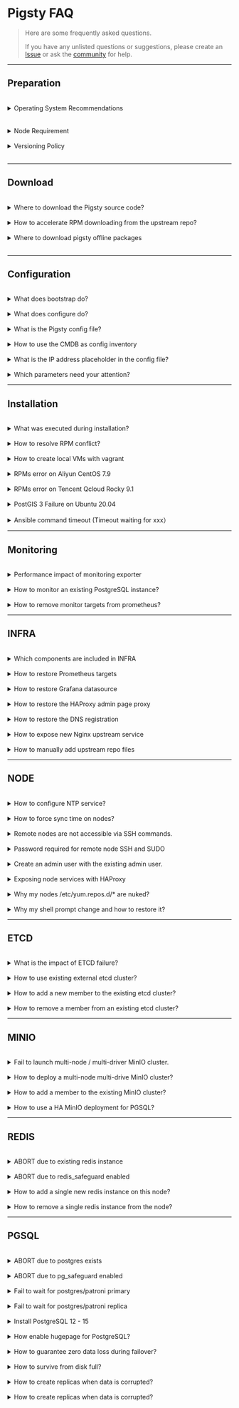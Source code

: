 # Pigsty FAQ

> Here are some frequently asked questions. 
> 
> If you have any unlisted questions or suggestions, please create an [Issue](https://github.com/Vonng/pigsty/issues/new) or ask the [community](README#about) for help.


----------------

## Preparation


<br>
<details><summary>Operating System Recommendations</summary><br>

Pigsty supports mainstream OS such as EL 7/8/9, Debian 11/12, Ubuntu 20.04/22.04. We recommend using a freshly installed, minimalistic operating system to avoid unnecessary package conflicts.
The offline software package builds for Pigsty are based on the following operating system versions: CentOS 7.9, Rocky 8.7, Rocky 9.1, Ubuntu 22.04 / 20.04, Debian 12 / 11

For EL-based operating systems, we recommend RockyLinux 8.8 as the preferred choice, with CentOS 7.9 and Rocky 9.2 as conservative and advanced alternatives, respectively.
Other EL-based compatible operating systems can also be used, such as AlmaLinux, Oracle Linux, CentOS Stream, but there may be minor RPM conflicts. It is advisable not to use offline software packages and install directly from the upstream internet sources.

For Ubuntu/Debian series operating systems, Pigsty provides preliminary support starting from v2.5.0. It has not been extensively tested in large-scale production environments, so use with caution, and feel free to report any issues.
If you require specific packages like RDKit, PostgresML + CUDA, and AI-related components, then Ubuntu is the recommended choice. We suggest using Ubuntu 22.04 Jammy (LTS) and also offer support for Ubuntu 20.04 Focal (LTS). For Debian, consider using 12 (Bookworm) or 11 (Bullseye).

In terms of domestic operating systems, we recommend using OpenAnolis 8.8 (RHCK), which is fully compatible with EL8 packages without additional adaptation.
We also offer additional paid support for domestic operating systems such as OpenEuler/UOS in our [Enterprise Services Agreement](SUPPORT.md).

- Choose EL-based operating systems when you prioritize these features:
  - Thorough testing and stability verification with large-scale use cases.
  - Want to use locally hosted Supbase (important extensions currently only available in EL distributions).
  - Recommended to use Rocky 8.8 or equivalent compatible distributions, also supports EL 9; EL 7 is supported but not recommended as it is nearing end of life.

- Choose Ubuntu-based operating systems when you prioritize these features:
  - Extensive use of PostgresML, and desire to use CUDA.
  - Want to use Nvidia GPU CUDA, RDKit, and other Ubuntu-specific software packages.
  - Recommended to use Ubuntu 22.04 Jammy, also supports Ubuntu 20.04 Focal.

- Choose Debian-based operating systems when you prefer Linux distributions driven by the open-source community.
  - Recommended to use Debian 12 Bookworm, also supports Debian 11 Bullseye.

| Code | OS Distro / PG Ver                | PG16 | PG15 | PG14 | PG13 | PG12 | Limitation                                   |
|:----:|-----------------------------------|:----:|:----:|:----:|:----:|:----:|----------------------------------------------|
| EL7  | RHEL7 / CentOS7                   |  ⚠️  |  ⭐️  |  ✅   |  ✅   |  ✅   | NA: PG16, supabase, pg_graphql, pgml, pg_net |
| EL8  | RHEL 8 / Rocky8 / Alma8 / Anolis8 |  ✅   |  ⭐️  |  ✅   |  ✅   |  ✅   | **EL Standard Feature Set**                  |
| EL9  | RHEL 9 / Rocky9 / Alma9           |  ✅   |  ⭐️  |  ✅   |  ✅   |  ✅   | NA: pgxnclient                               |
| D11  | Debian 11 (bullseye)              |  ✅   |  ⭐️  |  ✅   |  ✅   |  ✅   | NA: RDKit                                    |
| D12  | Ubuntu 12 (bookworm)              |  ✅   |  ⭐️  |  ✅   |  ✅   |  ✅   | **Debian Standard Feature Set**              |
| U20  | Ubuntu 20.04 (focal)              |  ✅   |  ⭐️  |  ✅   |  ✅   |  ✅   | NA: PostGIS, RDKit                           |
| U22  | Ubuntu 22.04 (jammy)              |  ✅   |  ⭐️  |  ✅   |  ✅   |  ✅   | **Ubuntu Standard Feature Set**              |

</details><br>




<br>
<details><summary>Node Requirement</summary>

CPU Architecture: `x86_64` only. Pigsty does not support `ARM` yet.

CPU Number: **1** core for common node, at least **2** for admin node.

Memory: at least **1GB** for the common node and **2GB** for the admin node.

Using at least 3~4 x (2C / 4G / 100G) nodes for serious production deployment is recommended.

</details><br>




<details><summary>Versioning Policy</summary>

> Please always use a **version-specific** [release](https://github.com/Vonng/pigsty/releases), do not use the GitHub `master` branch unless you know what you are doing.

Pigsty uses semantic version numbers such as: `<major>. <minor>. <release>`. Alpha/Beta/RC are suffixed to the version number `-a1`, `-b1`, `-rc1`.

Major updates mean fundamental changes and massive features; minor version updates suggest new features, bump package versions, and minor API changes. Release version updates mean bug fixes and doc updates.

Pigsty tries to release a Minor Release every 1-3 months and a Major Release every 1-2 years.

</details><br>




----------------

## Download


<br>
<details><summary>Where to download the Pigsty source code?</summary>

> `bash -c "$(curl -fsSL https://get.pigsty.cc/latest)"`

The above command will automatically download the latest stable version of `pigsty.tgz` and extract it to the `~/pigsty` dir.
You can also manually download a specific version of Pigsty source code from the following location.

If you need to install it in an environment without the Internet, you can download it in advance and upload it to the production server via scp/sftp/cdrom/usb.

</details><br>


<details><summary>How to accelerate RPM downloading from the upstream repo?</summary>

Consider using the upstream repo mirror of your region. Define them with [`repo_upstream`](PARAM#repo_upstream) and [`region`](PARAM#region).

For example, you can use `region` = `china`, and the baseurl with key = `china` will be used instead of the `default`.

If a firewall or GFW blocks some repo, consider using a [`proxy_env`](PARAM#proxy_env) to bypass that.

</details><br>


<details><summary>Where to download pigsty offline packages</summary>

Offline packages can be downloaded during [`bootstrap`](INSTALL#bootstrap), or you can download them directly via:

```bash
https://github.com/Vonng/pigsty/releases/download/v2.5.1/pigsty-v2.5.1.tgz                   # source code
https://github.com/Vonng/pigsty/releases/download/v2.5.1/pigsty-pkg-v2.5.1.el7.x86_64.tgz    # el7 package
https://github.com/Vonng/pigsty/releases/download/v2.5.1/pigsty-pkg-v2.5.1.el8.x86_64.tgz    # el8 package
https://github.com/Vonng/pigsty/releases/download/v2.5.1/pigsty-pkg-v2.5.1.el9.x86_64.tgz    # el9 package
```

For mainland China users, you can download these packages from the following mirror:

```bash
https://get.pigsty.cc/v2.5.1/pigsty-v2.5.1.tgz                   # source code
https://get.pigsty.cc/v2.5.1/pigsty-pkg-v2.5.1.el7.x86_64.tgz    # el7 package
https://get.pigsty.cc/v2.5.1/pigsty-pkg-v2.5.1.el8.x86_64.tgz    # el8 package
https://get.pigsty.cc/v2.5.1/pigsty-pkg-v2.5.1.el9.x86_64.tgz    # el9 package
```

</details><br>



----------------

## Configuration


<br>
<details><summary>What does bootstrap do?</summary>

> Check the environment, ask for downloading offline packages, and make sure the essential tool `ansible` is installed.



The **configure** procedure will detect your node environment and generate a pigsty config file: `pigsty.yml` for you.

</details>



<br>
<details><summary>What does configure do?</summary>

> Detect the environment, generate the configuration, enable the offline package (optional), and install the essential tool Ansible.

After downloading the Pigsty source package and unpacking it, you may have to execute `./configure` to complete the environment [configuration](INSTALL#configure). This is optional if you already know how to configure Pigsty properly.

The **configure** procedure will detect your node environment and generate a pigsty config file: `pigsty.yml` for you.

</details>



<br>
<details><summary>What is the Pigsty config file?</summary>

> `pigsty.yml` under the pigsty home dir is the default config file.

Pigsty uses a single config file `pigsty.yml,` to describe the entire environment, and you can define everything there. There are many config examples in [`files/pigsty`](https://github.com/Vonng/pigsty/tree/master/files/pigsty) for your reference.

You can pass the `-i <path>` to playbooks to use other configuration files. For example, you want to install redis according to another config: `redis.yml`:

```bash
./redis.yml -i files/pigsty/redis.yml
```

</details>



<br>
<details><summary>How to use the CMDB as config inventory</summary>

The default config file path is specified in [`ansible.cfg`](https://github.com/Vonng/pigsty/blob/master/ansible.cfg): `inventory = pigsty.yml`

You can switch to a dynamic CMDB inventory with [`bin/inventory_cmdb`](https://github.com/Vonng/pigsty/blob/master/bin/inventory_cmdb), and switch back to the local config file with [`bin/inventory_conf`](https://github.com/Vonng/pigsty/blob/master/bin/inventory_conf). You must also load the current config file inventory to CMDB with [`bin/inventory_load`](https://github.com/Vonng/pigsty/blob/master/bin/inventory_load).

If CMDB is used, you must edit the inventory config from the database rather than the config file.

</details>




<br>
<details><summary>What is the IP address placeholder in the config file?</summary>

> Pigsty uses `10.10.10.10` as a placeholder for the current node IP, which will be replaced with the primary IP of the current node during the configuration.

When the `configure` detects multiple NICs with multiple IPs on the current node, the config wizard will prompt for the **primary** IP to be used, i.e., **the IP used by the user to access the node from the internal network**. Note that please do not use the public IP.

This IP will be used to replace `10.10.10.10` in the config file template.

</details>



<br>
<details><summary>Which parameters need your attention?</summary>

> Usually, in a singleton installation, there is no need to make any adjustments to the config files.

Pigsty provides 265 config parameters to customize the entire infra/node/etcd/minio/pgsql.  However, there are a few parameters that can be adjusted in advance if needed:

* When accessing web service components, the domain name is [`infra_portal`](PARAM#infra_portal) (some services can only be accessed using the domain name through the Nginx proxy).
* Pigsty assumes that a `/data` dir exists to hold all data; you can adjust these paths if the data disk mount point differs from this.
* Don't forget to change those **passwords** in the config file for your production deployment.

</details>




----------------

## Installation


<br>
<details><summary>What was executed during installation?</summary>

> When running `make install`, the ansible-playbook [`install.yml`](https://github.com/Vonng/pigsty/blob/master/install.yml) will be invoked to install everything on all nodes

Which will:

- Install `INFRA` module on the current node.
- Install `NODE` module on the current node.
- Install `ETCD` module on the current node.
- The `MinIO` module is optional, and will not be installed by default.
- Install `PGSQL` module on the current node.

</details>



<br>
<details><summary>How to resolve RPM conflict?</summary>

There may have a slight chance that rpm conflict occurs during node/infra/pgsql packages installation.

The simplest way to resolve this is to install without offline packages, which will download directly from the upstream repo.

If there are only a few problematic RPM/DEB pakages, you can use a trick to fix the yum/apt repo quickly:

```bash
rm -rf /www/pigsty/repo_complete    # delete the repo_complete flag file to mark this repo incomplete
rm -rf SomeBrokenPackages           # delete problematic RPM/DEB packages
./infra.yml -t repo_upstream        # write upstream repos. you can also use /etc/yum.repos.d/backup/*
./infra.yml -t repo_pkg             # download rpms according to your current OS
```

</details>



<br>
<details><summary>How to create local VMs with vagrant</summary>

> The first time you use Vagrant to pull up a particular OS repo, it will download the corresponding BOX.

Pigsty sandbox uses `generic/rocky9` image box by default, and Vagrant will download the `rocky/9` box for the first time the VM is started.

Using a proxy may increase the download speed. Box only needs to be downloaded once, and will be reused when recreating the sandbox.


</details>



<br>

<details><summary>RPMs error on Aliyun CentOS 7.9</summary>

> Aliyun CentOS 7.9 server has DNS caching service `nscd` installed by default. Just remove it.

Aliyun's CentOS 7.9 repo has `nscd` installed by default, locking out the glibc version, which can cause RPM dependency errors during installation.

```bash
"Error: Package: nscd-2.17-307.el7.1.x86_64 (@base)"
```

Run `yum remove -y nscd` on all nodes to resolve this issue, and with Ansible, you can batch.

```bash
ansible all -b -a 'yum remove -y nscd'
```

</details>



<br>

<details><summary>RPMs error on Tencent Qcloud Rocky 9.1</summary>

> Tencent Qcloud Rocky 9.1 require extra `annobin` packages

```bash
./infra.yml -t repo_upstream      # add upstream repos
cd /www/pigsty;                   # download missing packages
repotrack annobin gcc-plugin-annobin libuser
./infra.yml -t repo_create        # create repo
```

</details>




<br>

<details><summary>PostGIS 3 Failure on Ubuntu 20.04</summary>

> PostGIS 3 Offline Deps broken on ubuntu 20.04, remove it from `pgsql_extensions` to skip. 

```
failed: [10.10.10.20] (item=postgresql-${pg_version}-postgis-3) => {"ansible_loop_var": "item", "cache_update_time": 1697348716, "cache_updated": false, "changed": false, "item": "postgresql-${pg_version}-postgis-3", "msg": "'/usr/bin/apt-get -y -o \"Dpkg::Options::=--force-confdef\" -o \"Dpkg::Options::=--force-confold\"      install 'postgresql-15-postgis-3'' failed: E: Unable to correct problems, you have held broken packages.\n", "rc": 100, "stderr": "E: Unable to correct problems, you have held broken packages.\n", "stderr_lines": ["E: Unable to correct problems, you have held broken packages."], "stdout": "Reading package lists...\nBuilding dependency tree...\nReading state information...\nSome packages could not be installed. This may mean that you have\nrequested an impossible situation or if you are using the unstable\ndistribution that some required packages have not yet been created\nor been moved out of Incoming.\nThe following information may help to resolve the situation:\n\nThe following packages have unmet dependencies:\n postgresql-15-postgis-3 : Depends: libgdal26 (>= 2.4.0) but it is not going to be installed\n", "stdout_lines": ["Reading package lists...", "Building dependency tree...", "Reading state information...", "Some packages could not be installed. This may mean that you have", "requested an impossible situation or if you are using the unstable", "distribution that some required packages have not yet been created", "or been moved out of Incoming.", "The following information may help to resolve the situation:", "", "The following packages have unmet dependencies:", " postgresql-15-postgis-3 : Depends: libgdal26 (>= 2.4.0) but it is not going to be installed"]}
```

You can fix this by add upstream apt repo directly, In that case, this problem can be resolved by manually install postgis.

</details>





<br>

<details><summary>Ansible command timeout (Timeout waiting for xxx）</summary>

The default ssh timeout for ansible command is 10 seconds, some commands may take longer than that due to network latency or other reasons. 

You can increase the timeout parameter in the ansible config file [`ansible.cfg`](https://github.com/Vonng/pigsty/blob/master/ansible.cfg):

```ini
[defaults]
timeout = 10 # change to 60,120 or more
```

</details>




----------------

## Monitoring


<br>
<details><summary>Performance impact of monitoring exporter</summary>

Not very much, 200ms per 10 ~ 15 seconds, won't affect the database performance.

The default scrape interval for prometheus is 10s in pigsty, make sure the exporter can finish the scrape within that period.

</details>



<br>

<details><summary>How to monitor an existing PostgreSQL instance?</summary>

Check [PGSQL Monitor](PGSQL-MONITOR) for details.

</details>


<br>
<details><summary>How to remove monitor targets from prometheus?</summary>

```bash
./pgsql-rm.yml -t prometheus -l <cls>     # remove prometheus targets of cluster 'cls'
```

Or

```bash
bin/pgmon-rm <ins>     # shortcut for removing prometheus targets of pgsql instance 'ins'
```

</details>






----------------

## INFRA


<br>
<details><summary>Which components are included in INFRA</summary>

- Ansible for automation, deployment, and administration;
- Nginx for exposing any WebUI service and serving the yum/apt repo;
- Self-Signed CA for SSL/TLS certificates;
- Prometheus for monitoring metrics
- Grafana for monitoring/visualization
- Loki for logging collection
- AlertManager for alerts aggregation
- Chronyd for NTP time sync on the admin node.
- DNSMasq for DNS registration and resolution.
- ETCD as DCS for PGSQL HA; (dedicated module)
- PostgreSQL on meta nodes as CMDB; (optional)
- Docker for stateless applications & tools (optional)

</details>


<br>
<details><summary>How to restore Prometheus targets</summary>

If you accidentally deleted the Prometheus targets dir, you can register monitoring targets to Prometheus again with the:

```bash
./infra.yml -t register_prometheus  # register all infra targets to prometheus on infra nodes
./node.yml  -t register_prometheus  # register all node  targets to prometheus on infra nodes
./etcd.yml  -t register_prometheus  # register all etcd targets to prometheus on infra nodes
./minio.yml -t register_prometheus  # register all minio targets to prometheus on infra nodes
./pgsql.yml -t register_prometheus  # register all pgsql targets to prometheus on infra nodes
```

</details>



<br>
<details><summary>How to restore Grafana datasource</summary>

PGSQL Databases in [`pg_databases`](PARAM#pg_databases) are registered as Grafana datasource by default.

If you accidentally deleted the registered postgres datasource in Grafana, you can register them again with

```bash
./pgsql.yml -t register_grafana  # register all pgsql database (in pg_databases) as grafana datasource
```

</details>



<br>
<details><summary>How to restore the HAProxy admin page proxy</summary>

The haproxy admin page is proxied by Nginx under the default server.

If you accidentally deleted the registered haproxy proxy settings in `/etc/nginx/conf.d/haproxy`, you can restore them again with

```bash
./node.yml -t register_nginx     # register all haproxy admin page proxy settings to nginx on infra nodes
```

</details>



<br>
<details><summary>How to restore the DNS registration</summary>

PGSQL cluster/instance domain names are registered to `/etc/hosts.d/<name>` on infra nodes by default.

You can restore them again with the following:

```bash
./pgsql.yml -t pg_dns   # register pg DNS names to dnsmasq on infra nodes
```

</details>




<br>
<details><summary>How to expose new Nginx upstream service</summary>

If you wish to expose a new WebUI service via the Nginx portal, you can add the service definition to the [`infra_portal`](PARAM#infra_portal) parameter.

And re-run `./infra.yml -t nginx_config,nginx_launch` to update & apply the Nginx configuration.

If you wish to access with HTTPS, you must remove `files/pki/csr/pigsty.csr`, `files/pki/nginx/pigsty.{key,crt}` to force re-generating the Nginx SSL/TLS certificate to include the new upstream's domain name.

</details>




<br>
<details><summary>How to manually add upstream repo files</summary>

Pigsty has a built-in wrap script `bin/repo-add`, which will invoke ansible playbook `node.yml` to adding repo files to corresponding nodes.

```bash
bin/repo-add <selector> [modules]
bin/repo-add 10.10.10.10           # add node repos for node 10.10.10.10
bin/repo-add infra   node,infra    # add node and infra repos for group infra
bin/repo-add infra   node,local    # add node repos and local pigsty repo
bin/repo-add pg-test node,pgsql    # add node & pgsql repos for group pg-test
```

</details>




----------------

## NODE


<br>
<details><summary>How to configure NTP service?</summary>

> If NTP is not configured, use a public NTP service or sync time with the admin node.

If your nodes already have NTP configured, you can leave it there by setting `node_ntp_enabled` to `false`.

Otherwise, if you have Internet access, you can use public NTP services such as `pool.ntp.org`.

If you don't have Internet access, at least you can sync time with the admin node with the following:

```bash
node_ntp_servers:                 # NTP servers in /etc/chrony.conf
  - pool cn.pool.ntp.org iburst
  - pool ${admin_ip} iburst       # assume non-admin nodes do not have internet access
```

</details>




<br>
<details><summary>How to force sync time on nodes?</summary>

Use `chronyc` to sync time. You have to configure the NTP service first.

```bash
ansible all -b -a 'chronyc -a makestep'     # sync time
```

You can replace `all` with any group or host IP address to limit execution scope.

</details>



<br>
<details><summary>Remote nodes are not accessible via SSH commands.</summary>

Consider using [**Ansible connection parameters**](https://docs.ansible.com/ansible/latest/inventory_guide/connection_details.html) if the target machine is hidden behind an SSH springboard machine,
or if some customizations have been made that cannot be accessed directly using `ssh ip`.
Additional SSH ports can be specified with `ansible_port` or `ansible_host` for SSH Alias.

```bash
pg-test:
  vars: { pg_cluster: pg-test }
  hosts:
    10.10.10.11: {pg_seq: 1, pg_role: primary, ansible_host: node-1 }
    10.10.10.12: {pg_seq: 2, pg_role: replica, ansible_port: 22223, ansible_user: admin }
    10.10.10.13: {pg_seq: 3, pg_role: offline, ansible_port: 22224 }
```

</details>




<br>
<details><summary>Password required for remote node SSH and SUDO</summary>

**When performing deployments and changes**, the admin user used **must** have `ssh` and `sudo` privileges for all nodes. Password-free is not required.

You can pass in ssh and sudo passwords via the `-k|-K` parameter when executing the playbook or even use another user to run the playbook via `-e`[`ansible_host`](PARAM#connect)`=<another_user>`.
However, Pigsty strongly recommends configuring SSH **passwordless login** with passwordless `sudo` for the admin user.

</details>



<br>
<details><summary>Create an admin user with the existing admin user.</summary>

This will create an admin user specified by [`node_admin_username`](PARAM#node_admin_username) with the existing one on that node.

```
./node.yml -k -K -e ansible_user=<another_admin> -t node_admin`
```

</details>




<br>
<details><summary>Exposing node services with HAProxy</summary>

You can expose service with [`haproxy_services`](PARAM#haproxy_services) in `node.yml`.

And here's an example of exposing MinIO service with it: [Expose MinIO Service](MINIO#expose-service)

</details>




<br>
<details><summary>Why my nodes /etc/yum.repos.d/* are nuked?</summary>

Pigsty will try to include all dependencies in the local yum repo on infra nodes. This repo file will be added according to [`node_repo_modules`](PARAM#node_repo_modules).
And existing repo files will be removed by default according to the default value of [`node_repo_remove`](PARAM#node_repo_remove). This will prevent the node from using the Internet repo or some stupid issues.

If you want to keep existing repo files during node init, just set [`node_repo_remove`](PARAM#node_repo_remove) to `false`.

If you want to keep existing repo files during infra node local repo bootstrap, just set [`repo_remove`](PARAM#repo_remove) to `false`.

</details>



<br>
<details><summary>Why my shell prompt change and how to restore it?</summary><br>

The pigsty prompt is defined with the environment variable `PS1` in `/etc/profile.d/node.sh`.

To restore your existing prompt, just remove that file and login again.

</details>





----------------

## ETCD


<br>
<details><summary>What is the impact of ETCD failure?</summary>
[ETCD](ETCD) availability is critical for the PGSQL cluster's HA, which is guaranteed by using multiple nodes.
With a 3-node ETCD cluster, if one node is down, the other two nodes can still function normally; and with a 5-node ETCD cluster, two-node failure can still be tolerated.
If more than half of the ETCD nodes are down, the ETCD cluster and its service will be unavailable.
Before Patroni 3.0, this could lead to a global [PGSQL](PGSQL) outage; all primary will be demoted and reject write requests.

Since pigsty 2.0, the patroni 3.0 [DCS failsafe mode](https://patroni.readthedocs.io/en/master/dcs_failsafe_mode.html) is enabled by default, which will **LOCK** the PGSQL cluster status if the ETCD cluster is unavailable and all PGSQL members are still known to the primary.

The PGSQL cluster can still function normally, but you must recover the ETCD cluster ASAP. (you can't configure the PGSQL cluster through patroni if etcd is down)

</details>



<br>
<details><summary>How to use existing external etcd cluster?</summary>
The hard-coded group, `etcd`, will be used as DCS servers for PGSQL. You can initialize them with `etcd.yml` or assume it is an existing external etcd cluster.

To use an existing external etcd cluster, define them as usual and make sure your current etcd cluster certificate is signed by the same CA as your self-signed CA for PGSQL.

</details>



<br>
<details><summary>How to add a new member to the existing etcd cluster?</summary>

Check [Add a member to etcd cluster](ETCD#add-member)

```bash
etcdctl member add <etcd-?> --learner=true --peer-urls=https://<new_ins_ip>:2380 # on admin node
./etcd.yml -l <new_ins_ip> -e etcd_init=existing                                 # init new etcd member
etcdctl member promote <new_ins_server_id>                                       # on admin node
```

</details>



<br>
<details><summary>How to remove a member from an existing etcd cluster?</summary>

Check [Remove member from etcd cluster](ETCD#remove-member)

```bash
etcdctl member remove <etcd_server_id>   # kick member out of the cluster (on admin node)
./etcd.yml -l <ins_ip> -t etcd_purge     # purge etcd instance
```

</details>






----------------

## MINIO


<br>
<details><summary>Fail to launch multi-node / multi-driver MinIO cluster.</summary>

In [Multi-Driver](MINIO#single-node-multi-drive) or [Multi-Node](MINIO#multi-node-multi-drive) mode, MinIO will refuse to start if the data dir is not a valid mount point.

Use mounted disks for MinIO data dir rather than some regular directory. You can use the regular directory only in the [single node, single drive](MINIO#single-node-single-drive) mode.

</details>




<br>
<details><summary>How to deploy a multi-node multi-drive MinIO cluster?</summary>

> Check [Create Multi-Node Multi-Driver MinIO Cluster](MINIO#multi-node-multi-drive)

</details>



<br>
<details><summary>How to add a member to the existing MinIO cluster?</summary>

> You'd better plan the MinIO cluster before deployment... Since this requires a global restart

Check this: [Expand MinIO Deployment](https://min.io/docs/minio/linux/operations/install-deploy-manage/expand-minio-deployment.html)

</details>



<br>
<details><summary>How to use a HA MinIO deployment for PGSQL?</summary>

> Access the HA MinIO cluster with an optional load balancer and different ports.

Here is an example: [Access MinIO Service](MINIO#access-service)

</details>






----------------

## REDIS

<br>
<details><summary>ABORT due to existing redis instance</summary>

> use `redis_clean = true` and `redis_safeguard = false` to force clean redis data

This happens when you run `redis.yml` to init a redis instance that is already running, and [`redis_clean`](PARAM#redis_clean) is set to `false`.

If `redis_clean` is set to `true` (and the `redis_safeguard` is set to `false`, too), the `redis.yml` playbook will remove the existing redis instance and re-init it as a new one, which makes the `redis.yml` playbook fully idempotent.

</details>



<br>

<details><summary>ABORT due to redis_safeguard enabled</summary>

> This happens when removing a redis instance with [`redis_safeguard`](PARAM#redis_safeguard) set to `true`.

You can disable [`redis_safeguard`](PARAM#redis_safeguard) to remove the Redis instance. This is redis_safeguard is what it is for.

</details>



<br>
<details><summary>How to add a single new redis instance on this node?</summary>

> Use `bin/redis-add <ip> <port>` to deploy a new redis instance on node.

</details>



<br>
<details><summary>How to remove a single redis instance from the node?</summary>

> `bin/redis-rm <ip> <port>` to remove a single redis instance from node

</details>





----------------

## PGSQL

<br>
<details><summary>ABORT due to postgres exists</summary>

> Set `pg_clean` = `true` and `pg_safeguard` = `false` to force clean postgres data during `pgsql.yml`

This happens when you run `pgsql.yml` on a node with postgres running, and [`pg_clean`](PARAM#pg_clean) is set to `false`.

If `pg_clean` is true (and the `pg_safeguard` is `false`, too), the `pgsql.yml` playbook will remove the existing pgsql data and re-init it as a new one, which makes this playbook fully idempotent.

You can still purge the existing PostgreSQL data by using a special task tag `pg_purge`

```bash
./pgsql.yml -t pg_clean      # honor pg_clean and pg_safeguard
./pgsql.yml -t pg_purge      # ignore pg_clean and pg_safeguard
```

</details>



<br>
<details><summary>ABORT due to pg_safeguard enabled</summary>

> Disable `pg_safeguard` to remove the Postgres instance.

If [`pg_safeguard`](PARAM#pg_safeguard) is enabled, you can not remove the running pgsql instance with `bin/pgsql-rm` and `pgsql-rm.yml` playbook.

To disable `pg_safeguard`, you can set `pg_safeguard` to `false` in the inventory or pass `-e pg_safeguard=false` as cli arg to the playbook:

```bash
./pgsql-rm.yml -e pg_safeguard=false -l <cls_to_remove>    # force override pg_safeguard
```

</details>



<br>
<details><summary>Fail to wait for postgres/patroni primary</summary>

This usually happens when the cluster is misconfigured, or the previous primary is improperly removed. (e.g., trash metadata in DCS with the same cluster name).

You must check `/pg/log/*` to find the reason. 

To delete trash meta from etcd, you can use `etcdctl del --prefix /pg/<cls>`, do with caution!

</details>




<br>
<details><summary>Fail to wait for postgres/patroni replica</summary>

There are several possible reasons:

**Failed Immediately**: Usually, this happens because of misconfiguration, network issues, broken DCS metadata, etc..., you have to inspect `/pg/log` to find out the actual reason.

**Failed After a While**: This may be due to source instance data corruption. Check PGSQL FAQ: How to create replicas when data is corrupted?

**Timeout**: If the `wait for postgres replica` task takes 30min or more and fails due to timeout, This is common for a huge cluster (e.g., 1TB+, which may take hours to create a replica). In this case, the underlying creating replica procedure is still proceeding. You can check cluster status with `pg list <cls>` and wait until the replica catches up with the primary. Then continue the following tasks:

```bash
./pgsql.yml -t pg_hba,pg_backup,pgbouncer,pg_vip,pg_dns,pg_service,pg_exporter,pg_register -l <problematic_replica>
```

</details>




<br>
<details><summary>Install PostgreSQL 12 - 15</summary>

To install PostgreSQL 12 - 15, you have to set `pg_version` to `12`, `13`, `14`, or `15` in the inventory. (usually at cluster level)

To install PostgreSQL 16, you have to change `pg_libs` and `pg_extensions` too, since most extensions are not available for pg16 yet.

```yaml
pg_version: 16                    # install pg 16 in this template
pg_libs: 'pg_stat_statements, auto_explain' # remove timescaledb from pg 16 beta
pg_extensions: []                 # missing pg16 extensions for now
```

</details>




<br>
<details><summary>How enable hugepage for PostgreSQL?</summary>

> use `node_hugepage_count` and `node_hugepage_ratio` or `/pg/bin/pg-tune-hugepage`

If you plan to enable hugepage, consider using `node_hugepage_count` and `node_hugepage_ratio` and apply with `./node.yml -t node_tune` .

It's good to allocate **enough** hugepage before postgres start, and use `pg_tune_hugepage` to shrink them later.

If your postgres is already running, you can use `/pg/bin/pg-tune-hugepage` to enable hugepage on the fly. Note that this only works on PostgreSQL 15+

```bash
sync; echo 3 > /proc/sys/vm/drop_caches   # drop system cache (ready for performance impact)
sudo /pg/bin/pg-tune-hugepage             # write nr_hugepages to /etc/sysctl.d/hugepage.conf
pg restart <cls>                          # restart postgres to use hugepage
```

</details>




<br>
<details><summary>How to guarantee zero data loss during failover?</summary>

> Use `crit.yml` template, or setting `pg_rpo` to `0`, or [config cluster](PGSQL-ADMIN#config-cluster) with synchronous mode.

Consider using [Sync Standby](PGSQL-CONF#sync-standby) and [Quorum Comit](PGSQL-CONF#quorum-commit) to guarantee 0 data loss during failover.

</details>




<br>
<details><summary>How to survive from disk full?</summary>

> `rm -rf /pg/dummy` will free some emergency space.

The [`pg_dummy_filesize`](PARAM#pg_dummy_filesize) is set to `64MB` by default. Consider increasing it to `8GB` or larger in the production environment.

It will be placed on `/pg/dummy` same disk as the PGSQL main data disk. You can remove that file to free some emergency space. At least you can run some shell scripts on that node.

</details>






<br>
<details><summary>How to create replicas when data is corrupted?</summary>

> Disable `clonefrom` on bad instances and reload patroni config.

Pigsty sets the `cloneform: true` tag on all instances' patroni config, which marks the instance available for cloning replica.

If this instance has corrupt data files, you can set `clonefrom: false` to avoid pulling data from the evil instance. To do so:

```bash
$ vi /pg/bin/patroni.yml

tags:
  nofailover: false
  clonefrom: true      # ----------> change to false
  noloadbalance: false
  nosync: false
  version:  '15'
  spec: '4C.8G.50G'
  conf: 'oltp.yml'
  
$ systemctl reload patroni
```

</details>






<br>
<details><summary>How to create replicas when data is corrupted?</summary>

> Disable `clonefrom` on bad instances and reload patroni config.

Pigsty sets the `cloneform: true` tag on all instances' patroni config, which marks the instance available for cloning replica.

If this instance has corrupt data files, you can set `clonefrom: false` to avoid pulling data from the evil instance. To do so:

```bash
$ vi /pg/bin/patroni.yml

tags:
  nofailover: false
  clonefrom: true      # ----------> change to false
  noloadbalance: false
  nosync: false
  version:  '15'
  spec: '4C.8G.50G'
  conf: 'oltp.yml'
  
$ systemctl reload patroni
```

</details>